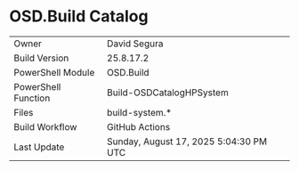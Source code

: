 ﻿# OSD.Build Catalog

| | |
|-|-|
| Owner | David Segura |
| Build Version | 25.8.17.2 |
| PowerShell Module | OSD.Build |
| PowerShell Function | Build-OSDCatalogHPSystem |
| Files | build-system.* |
| Build Workflow | GitHub Actions |
| Last Update | Sunday, August 17, 2025 5:04:30 PM UTC |
